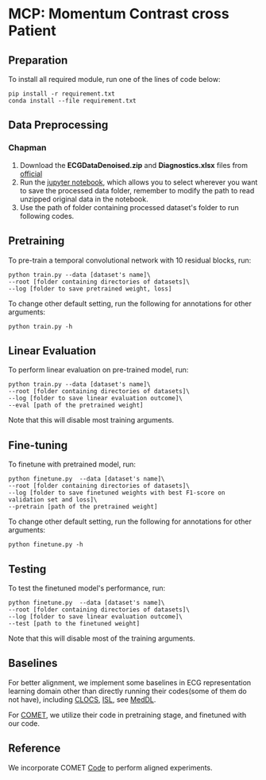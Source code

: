 # MCP: Momentum Contrast cross Patient

## Preparation

To install all required module, run one of the lines of code below:
```
pip install -r requirement.txt
conda install --file requirement.txt
```

## Data Preprocessing

### Chapman

1. Download the **ECGDataDenoised.zip** and **Diagnostics.xlsx** files from [official](https://figshare.com/collections/ChapmanECG/4560497/1)
2. Run the [jupyter notebook](https://github.com/3hiuwoo/MCP/blob/main/data_preprocessing/chapman_preprocess.ipynb), which allows you to select wherever you want to save the processed data folder, remember to modify the path to read unzipped original data in the notebook.
3. Use the path of folder containing processed dataset's folder to run following codes.

## Pretraining

To pre-train a temporal convolutional network with 10 residual blocks, run:
```
python train.py --data [dataset's name]\
--root [folder containing directories of datasets]\
--log [folder to save pretrained weight, loss]
```
To change other default setting, run the following for annotations for other arguments:
```
python train.py -h
```

## Linear Evaluation

To perform linear evaluation on pre-trained model, run:
```
python train.py --data [dataset's name]\
--root [folder containing directories of datasets]\
--log [folder to save linear evaluation outcome]\
--eval [path of the pretrained weight]
```
Note that this will disable most training arguments.

## Fine-tuning

To finetune with pretrained model, run:
```
python finetune.py  --data [dataset's name]\
--root [folder containing directories of datasets]\
--log [folder to save finetuned weights with best F1-score on validation set and loss]\
--pretrain [path of the pretrained weight]
```
To change other default setting, run the following for annotations for other arguments:
```
python finetune.py -h
```

## Testing

To test the finetuned model's performance, run:
```
python finetune.py  --data [dataset's name]\
--root [folder containing directories of datasets]\
--log [folder to save linear evaluation outcome]\
--test [path to the finetuned weight]
```
Note that this will disable most of the training arguments.

## Baselines

For better alignment, we implement some baselines in ECG representation learning domain other than directly running their codes(some of them do not have), including [CLOCS](https://arxiv.org/abs/2005.13249), [ISL](https://arxiv.org/abs/2109.08908), see [MedDL](https://github.com/3hiuwoo/MedDL).

For [COMET](https://arxiv.org/abs/2310.14017), we utilize their code in pretraining stage, and finetuned with our code.

## Reference

We incorporate COMET [Code](https://github.com/DL4mHealth/COMET) to perform aligned experiments.
